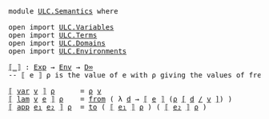 <pre class="Agda">
<a id="14" class="Keyword">module</a> <a id="21" href="ULC.Semantics.html" class="Module">ULC.Semantics</a> <a id="35" class="Keyword">where</a>

<a id="42" class="Keyword">open</a> <a id="47" class="Keyword">import</a> <a id="54" href="ULC.Variables.html" class="Module">ULC.Variables</a>
<a id="68" class="Keyword">open</a> <a id="73" class="Keyword">import</a> <a id="80" href="ULC.Terms.html" class="Module">ULC.Terms</a>
<a id="90" class="Keyword">open</a> <a id="95" class="Keyword">import</a> <a id="102" href="ULC.Domains.html" class="Module">ULC.Domains</a>
<a id="114" class="Keyword">open</a> <a id="119" class="Keyword">import</a> <a id="126" href="ULC.Environments.html" class="Module">ULC.Environments</a>

<a id="⟦_⟧"></a><a id="144" href="ULC.Semantics.html#144" class="Function Operator">⟦_⟧</a> <a id="148" class="Symbol">:</a> <a id="150" href="ULC.Terms.html#70" class="Datatype">Exp</a> <a id="154" class="Symbol">→</a> <a id="156" href="ULC.Environments.html#140" class="Function">Env</a> <a id="160" class="Symbol">→</a> <a id="162" href="ULC.Domains.html#433" class="Postulate">D∞</a>
<a id="165" class="Comment">-- ⟦ e ⟧ ρ is the value of e with ρ giving the values of free variables </a>

<a id="239" href="ULC.Semantics.html#144" class="Function Operator">⟦</a> <a id="241" href="ULC.Terms.html#88" class="InductiveConstructor Operator">var</a> <a id="245" href="ULC.Semantics.html#245" class="Bound">v</a> <a id="247" href="ULC.Semantics.html#144" class="Function Operator">⟧</a> <a id="249" href="ULC.Semantics.html#249" class="Bound">ρ</a>      <a id="256" class="Symbol">=</a> <a id="258" href="ULC.Semantics.html#249" class="Bound">ρ</a> <a id="260" href="ULC.Semantics.html#245" class="Bound">v</a>
<a id="262" href="ULC.Semantics.html#144" class="Function Operator">⟦</a> <a id="264" href="ULC.Terms.html#134" class="InductiveConstructor">lam</a> <a id="268" href="ULC.Semantics.html#268" class="Bound">v</a> <a id="270" href="ULC.Semantics.html#270" class="Bound">e</a> <a id="272" href="ULC.Semantics.html#144" class="Function Operator">⟧</a> <a id="274" href="ULC.Semantics.html#274" class="Bound">ρ</a>    <a id="279" class="Symbol">=</a> <a id="281" href="Function.Bundles.html#7418" class="Field">from</a> <a id="286" class="Symbol">(</a> <a id="288" class="Symbol">λ</a> <a id="290" href="ULC.Semantics.html#290" class="Bound">d</a> <a id="292" class="Symbol">→</a> <a id="294" href="ULC.Semantics.html#144" class="Function Operator">⟦</a> <a id="296" href="ULC.Semantics.html#270" class="Bound">e</a> <a id="298" href="ULC.Semantics.html#144" class="Function Operator">⟧</a> <a id="300" class="Symbol">(</a><a id="301" href="ULC.Semantics.html#274" class="Bound">ρ</a> <a id="303" href="ULC.Environments.html#243" class="Function Operator">[</a> <a id="305" href="ULC.Semantics.html#290" class="Bound">d</a> <a id="307" href="ULC.Environments.html#243" class="Function Operator">/</a> <a id="309" href="ULC.Semantics.html#268" class="Bound">v</a> <a id="311" href="ULC.Environments.html#243" class="Function Operator">]</a><a id="312" class="Symbol">)</a> <a id="314" class="Symbol">)</a>
<a id="316" href="ULC.Semantics.html#144" class="Function Operator">⟦</a> <a id="318" href="ULC.Terms.html#184" class="InductiveConstructor">app</a> <a id="322" href="ULC.Semantics.html#322" class="Bound">e₁</a> <a id="325" href="ULC.Semantics.html#325" class="Bound">e₂</a> <a id="328" href="ULC.Semantics.html#144" class="Function Operator">⟧</a> <a id="330" href="ULC.Semantics.html#330" class="Bound">ρ</a>  <a id="333" class="Symbol">=</a> <a id="335" href="Function.Bundles.html#7394" class="Field">to</a> <a id="338" class="Symbol">(</a> <a id="340" href="ULC.Semantics.html#144" class="Function Operator">⟦</a> <a id="342" href="ULC.Semantics.html#322" class="Bound">e₁</a> <a id="345" href="ULC.Semantics.html#144" class="Function Operator">⟧</a> <a id="347" href="ULC.Semantics.html#330" class="Bound">ρ</a> <a id="349" class="Symbol">)</a> <a id="351" class="Symbol">(</a> <a id="353" href="ULC.Semantics.html#144" class="Function Operator">⟦</a> <a id="355" href="ULC.Semantics.html#325" class="Bound">e₂</a> <a id="358" href="ULC.Semantics.html#144" class="Function Operator">⟧</a> <a id="360" href="ULC.Semantics.html#330" class="Bound">ρ</a> <a id="362" class="Symbol">)</a>
</pre>